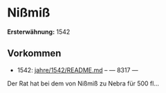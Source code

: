 # Nißmiß

**Ersterwähnung:** 1542

## Vorkommen
- 1542: [jahre/1542/README.md](../jahre/1542/README.md) – — 8317 —

Der Rat hat bei dem von Nißmiß zu Nebra für
500 fl...
